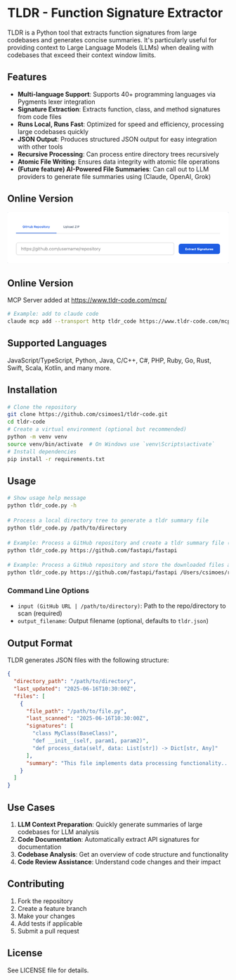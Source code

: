# TLDR - Function Signature Extractor

TLDR is a Python tool that extracts function signatures from large codebases and generates concise summaries. It's particularly useful for providing context to Large Language Models (LLMs) when dealing with codebases that exceed their context window limits.

## Features

- **Multi-language Support**: Supports 40+ programming languages via Pygments lexer integration
- **Signature Extraction**: Extracts function, class, and method signatures from code files
- **Runs Local, Runs Fast**: Optimized for speed and efficiency, processing large codebases quickly
- **JSON Output**: Produces structured JSON output for easy integration with other tools
- **Recursive Processing**: Can process entire directory trees recursively
- **Atomic File Writing**: Ensures data integrity with atomic file operations
- **(Future feature) AI-Powered File Summaries**: Can call out to LLM providers to generate file summaries using  (Claude, OpenAI, Grok)

## Online Version

[![TLDR Code Online](tldr-code-input-image.png)](https://tldr-code.com)

## Online Version
MCP Server added at https://www.tldr-code.com/mcp/
```bash
# Example: add to claude code
claude mcp add --transport http tldr_code https://www.tldr-code.com/mcp/
```

## Supported Languages

JavaScript/TypeScript, Python, Java, C/C++, C#, PHP, Ruby, Go, Rust, Swift, Scala, Kotlin, and many more.

## Installation

```bash
# Clone the repository
git clone https://github.com/csimoes1/tldr-code.git
cd tldr-code
# Create a virtual environment (optional but recommended)
python -m venv venv
source venv/bin/activate  # On Windows use `venv\Scripts\activate`
# Install dependencies
pip install -r requirements.txt
```

## Usage

```bash
# Show usage help message
python tldr_code.py -h 

# Process a local directory tree to generate a tldr summary file
python tldr_code.py /path/to/directory

# Example: Process a GitHub repository and create a tldr summary file (example here is the Python fastapi project)
python tldr_code.py https://github.com/fastapi/fastapi 

# Example: Process a GitHub repository and store the downloaded files and the tldr summary file in a specific directory
python tldr_code.py https://github.com/fastapi/fastapi /Users/csimoes/repos/fastapi
```

### Command Line Options

- `input (GitHub URL | /path/to/directory)`: Path to the repo/directory to scan (required)
- `output_filename`: Output filename (optional, defaults to `tldr.json`)

## Output Format

TLDR generates JSON files with the following structure:

```json
{
  "directory_path": "/path/to/directory",
  "last_updated": "2025-06-16T10:30:00Z",
  "files": [
    {
      "file_path": "/path/to/file.py",
      "last_scanned": "2025-06-16T10:30:00Z",
      "signatures": [
        "class MyClass(BaseClass)",
        "def __init__(self, param1, param2)",
        "def process_data(self, data: List[str]) -> Dict[str, Any]"
      ],
      "summary": "This file implements data processing functionality..."
    }
  ]
}
```

## Use Cases

1. **LLM Context Preparation**: Quickly generate summaries of large codebases for LLM analysis
2. **Code Documentation**: Automatically extract API signatures for documentation
3. **Codebase Analysis**: Get an overview of code structure and functionality
4. **Code Review Assistance**: Understand code changes and their impact

## Contributing

1. Fork the repository
2. Create a feature branch
3. Make your changes
4. Add tests if applicable
5. Submit a pull request

## License

See LICENSE file for details.